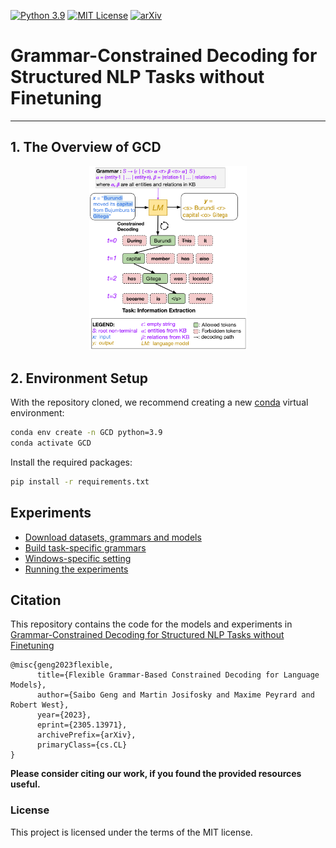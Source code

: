 [![Python 3.9](https://img.shields.io/badge/python-3.9-blue.svg)](https://www.python.org/downloads/release/python-390/)
[![MIT License](https://img.shields.io/github/license/m43/focal-loss-against-heuristics)](LICENSE)
[![arXiv](https://img.shields.io/badge/arXiv-2305.13971-b31b1b.svg)](https://arxiv.org/abs/2305.13971)

# Grammar-Constrained Decoding for Structured NLP Tasks without Finetuning

---
## 1. The Overview of GCD

<div align="center">
<img src="assets/figures/figure1.png" style="width:50%">
</div>


## 2. Environment Setup

With the repository cloned, we recommend creating a new [conda](https://docs.conda.io/en/latest/) virtual environment:
```bash
conda env create -n GCD python=3.9
conda activate GCD
```

Install the required packages:
```bash
pip install -r requirements.txt
```

## Experiments

- [Download datasets, grammars and models](docs/download_data.md)
- [Build task-specific grammars](https://github.com/Saibo-creator/GF_helper)
- [Windows-specific setting](docs/windows.md)
- [Running the experiments](docs/run_experiments.md)


## Citation

This repository contains the code for the models and experiments in [Grammar-Constrained Decoding for Structured NLP Tasks without Finetuning](https://arxiv.org/abs/2305.13971)

```
@misc{geng2023flexible,
      title={Flexible Grammar-Based Constrained Decoding for Language Models},
      author={Saibo Geng and Martin Josifosky and Maxime Peyrard and Robert West},
      year={2023},
      eprint={2305.13971},
      archivePrefix={arXiv},
      primaryClass={cs.CL}
}
```
**Please consider citing our work, if you found the provided resources useful.**<br>


### License
This project is licensed under the terms of the MIT license.
